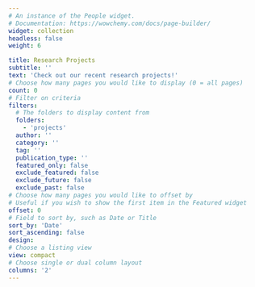```yaml
---
# An instance of the People widget.
# Documentation: https://wowchemy.com/docs/page-builder/
widget: collection
headless: false
weight: 6

title: Research Projects
subtitle: ''
text: 'Check out our recent research projects!'
# Choose how many pages you would like to display (0 = all pages)
count: 0
# Filter on criteria
filters:
  # The folders to display content from
  folders:
    - 'projects'
  author: ''
  category: ''
  tag: ''
  publication_type: ''
  featured_only: false
  exclude_featured: false
  exclude_future: false
  exclude_past: false
# Choose how many pages you would like to offset by
# Useful if you wish to show the first item in the Featured widget
offset: 0
# Field to sort by, such as Date or Title
sort_by: 'Date'
sort_ascending: false
design:
# Choose a listing view
view: compact
# Choose single or dual column layout
columns: '2'
---
```

